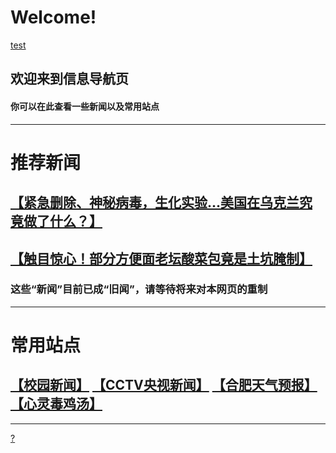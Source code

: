 # Welcome!
<a href="https://256472.github.io/test" class="btn">test</a>
## 欢迎来到信息导航页
#### 你可以在此查看一些新闻以及常用站点
---
# 推荐新闻
## [【紧急删除、神秘病毒，生化实验…美国在乌克兰究竟做了什么？】](https://www.bilibili.com/video/BV1ET4y1i7et)
## [【触目惊心！部分方便面老坛酸菜包竟是土坑腌制】](https://www.bilibili.com/video/BV1g44y1T7dN)
### 这些“新闻”目前已成“旧闻”，请等待将来对本网页的重制
---
# 常用站点
## [【校园新闻】](http://www.hf168xq.com/xyxw.jhtml) [【CCTV央视新闻】](https://news.cctv.com/) [【合肥天气预报】](http://www.weather.com.cn/weather/101220101.shtml) [【心灵毒鸡汤】](https://ol.woobx.cn/tool/soul-words)
---
[?](https://www.bilibili.com/video/BV1GJ411x7h7)
